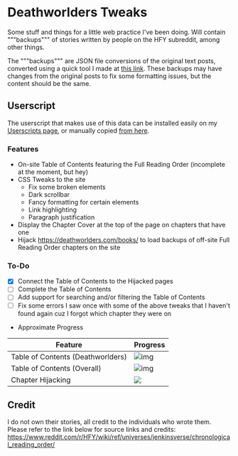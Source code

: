 # Deathworlders Tweaks

Some stuff and things for a little web practice I've been doing.
Will contain """backups""" of stories written by people on the HFY subreddit, among other things.

The """backups""" are JSON file conversions of the original text posts, converted using a quick tool I made at [this link](https://jordy3d.github.io/projects/jsonthing).
These backups may have changes from the original posts to fix some formatting issues, but the content should be the same.

## Userscript

The userscript that makes use of this data can be installed easily on my [Userscripts page](https://jordy3d.github.io/userscripts), or manually copied [from here](https://github.com/Jordy3D/DeathworldersTweaks/blob/main/userscript/Deathworlders.user.js).

### Features

- On-site Table of Contents featuring the Full Reading Order (incomplete at the moment, but hey)
- CSS Tweaks to the site
  - Fix some broken elements
  - Dark scrollbar
  - Fancy formatting for certain elements
  - Link highlighting
  - Paragraph justification
- Display the Chapter Cover at the top of the page on chapters that have one
- Hijack https://deathworlders.com/books/ to load backups of off-site Full Reading Order chapters on the site

### To-Do

- [X] Connect the Table of Contents to the Hijacked pages
- [ ] Complete the Table of Contents
- [ ] Add support for searching and/or filtering the Table of Contents
- [ ] Fix some errors I saw once with some of the above tweaks that I haven't found again cuz I forgot which chapter they were on

- Approximate Progress

| Feature                           | Progress                           |
| --------------------------------- | ---------------------------------- |
| Table of Contents (Deathworlders) | ![img](https://geps.dev/progress/95) |
| Table of Contents (Overall)       | ![img](https://geps.dev/progress/80) |
| Chapter Hijacking                 | ![](https://geps.dev/progress/34)    |

## Credit

I do not own their stories, all credit to the individuals who wrote them.
Please refer to the link below for source links and credits:
https://www.reddit.com/r/HFY/wiki/ref/universes/jenkinsverse/chronological_reading_order/
